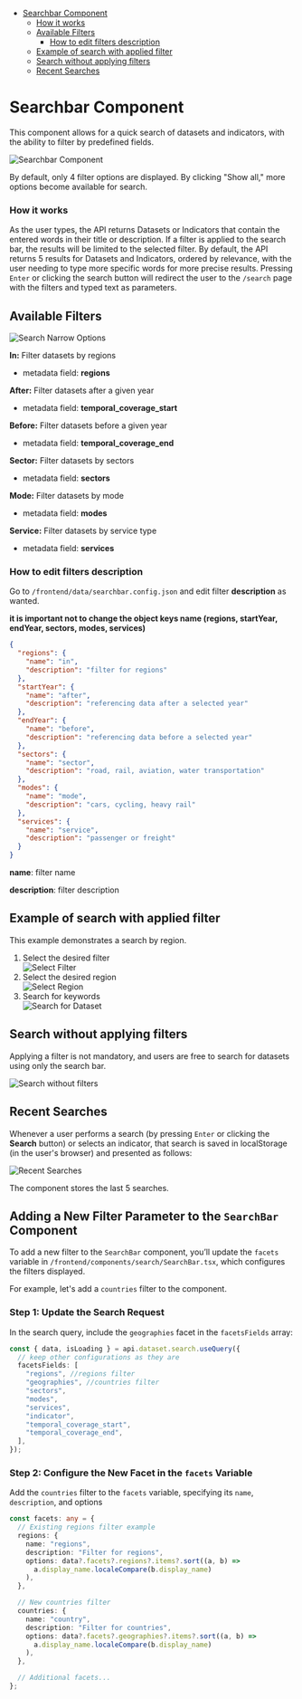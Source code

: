 <!-- START doctoc generated TOC please keep comment here to allow auto update -->
<!-- DON'T EDIT THIS SECTION, INSTEAD RE-RUN doctoc TO UPDATE -->

- [Searchbar Component](#searchbar-component)
  - [How it works](#how-it-works)
  - [Available Filters](#available-filters)
    - [How to edit filters description](#how-to-edit-filters-description)
  - [Example of search with applied filter](#example-of-search-with-applied-filter)
  - [Search without applying filters](#search-without-applying-filters)
  - [Recent Searches](#recent-searches)

<!-- END doctoc generated TOC please keep comment here to allow auto update -->

# Searchbar Component

This component allows for a quick search of datasets and indicators, with the ability to filter by predefined fields.

![Searchbar Component](searchbar-component.png)

By default, only 4 filter options are displayed. By clicking "Show all," more options become available for search.

### How it works

As the user types, the API returns Datasets or Indicators that contain the entered words in their title or description.
If a filter is applied to the search bar, the results will be limited to the selected filter.
By default, the API returns 5 results for Datasets and Indicators, ordered by relevance, with the user needing to type more specific words for more precise results.
Pressing `Enter` or clicking the search button will redirect the user to the `/search` page with the filters and typed text as parameters.

## Available Filters

![Search Narrow Options](search-narrow-options.png)

**In:** Filter datasets by regions

- metadata field: **regions**

**After:** Filter datasets after a given year

- metadata field: **temporal_coverage_start**

**Before:** Filter datasets before a given year

- metadata field: **temporal_coverage_end**

**Sector:** Filter datasets by sectors

- metadata field: **sectors**

**Mode:** Filter datasets by mode

- metadata field: **modes**

**Service:** Filter datasets by service type

- metadata field: **services**

### How to edit filters description

Go to `/frontend/data/searchbar.config.json` and edit filter **description** as wanted.

**it is important not to change the object keys name (regions, startYear, endYear, sectors, modes, services)**

```json
{
  "regions": {
    "name": "in",
    "description": "filter for regions"
  },
  "startYear": {
    "name": "after",
    "description": "referencing data after a selected year"
  },
  "endYear": {
    "name": "before",
    "description": "referencing data before a selected year"
  },
  "sectors": {
    "name": "sector",
    "description": "road, rail, aviation, water transportation"
  },
  "modes": {
    "name": "mode",
    "description": "cars, cycling, heavy rail"
  },
  "services": {
    "name": "service",
    "description": "passenger or freight"
  }
}
```

**name**: filter name

**description**: filter description

## Example of search with applied filter

This example demonstrates a search by region.

1. Select the desired filter  
   ![Select Filter](select-region-filter.png)
2. Select the desired region  
   ![Select Region](select-europe-region.png)
3. Search for keywords  
   ![Search for Dataset](select-dataset.png)

## Search without applying filters

Applying a filter is not mandatory, and users are free to search for datasets using only the search bar.

![Search without filters](search-without-filters.png)

## Recent Searches

Whenever a user performs a search (by pressing `Enter` or clicking the **Search** button) or selects an indicator, that search is saved in localStorage (in the user's browser) and presented as follows:

![Recent Searches](recent-searches.png)

The component stores the last 5 searches.

## Adding a New Filter Parameter to the `SearchBar` Component

To add a new filter to the `SearchBar` component, you’ll update the `facets` variable in `/frontend/components/search/SearchBar.tsx`, which configures the filters displayed.

For example, let's add a `countries` filter to the component.

### Step 1: Update the Search Request

In the search query, include the `geographies` facet in the `facetsFields` array:

```typescript
const { data, isLoading } = api.dataset.search.useQuery({
  // keep other configurations as they are
  facetsFields: [
    "regions", //regions filter
    "geographies", //countries filter
    "sectors",
    "modes",
    "services",
    "indicator",
    "temporal_coverage_start",
    "temporal_coverage_end",
  ],
});
```

### Step 2: Configure the New Facet in the `facets` Variable

Add the `countries` filter to the `facets` variable, specifying its `name`, `description`, and options

```typescript
const facets: any = {
  // Existing regions filter example
  regions: {
    name: "regions",
    description: "Filter for regions",
    options: data?.facets?.regions?.items?.sort((a, b) =>
      a.display_name.localeCompare(b.display_name)
    ),
  },

  // New countries filter
  countries: {
    name: "country",
    description: "Filter for countries",
    options: data?.facets?.geographies?.items?.sort((a, b) =>
      a.display_name.localeCompare(b.display_name)
    ),
  },

  // Additional facets...
};
```
